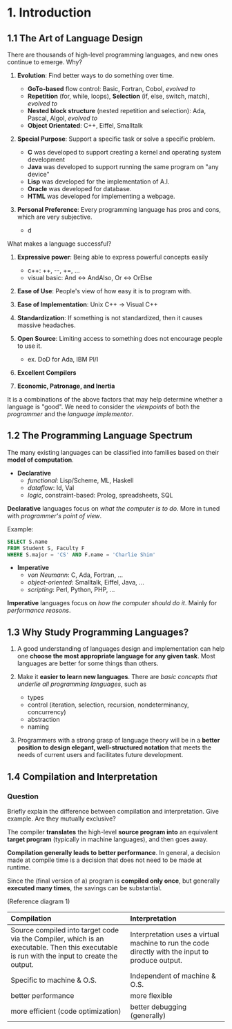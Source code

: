 # 1. Introduction

## 1.1 The Art of Language Design

There are thousands of high-level programming languages, and new ones continue to emerge. Why?

1. **Evolution**: Find better ways to do something over time.

    - **GoTo-based** flow control: Basic, Fortran, Cobol, *evolved to*
    - **Repetition** (for, while, loops), **Selection** (if, else, switch, match), *evolved to*
    - **Nested block structure** (nested repetition and selection): Ada, Pascal, Algol, *evolved to*
    - **Object Orientated**: C++, Eiffel, Smalltalk

1. **Special Purpose**: Support a specific task or solve a specific problem.

    - **C** was developed to support creating a kernel and operating system development
    - **Java** was developed to support running the same program on "any device"
    - **Lisp** was developed for the implementation of A.I.
    - **Oracle** was developed for database.
    - **HTML** was developed for implementing a webpage.

1. **Personal Preference**: Every programming language has pros and cons, which are very subjective.
    - d

What makes a language successful?

1. **Expressive power**: Being able to express powerful concepts easily
    - c++: ++, --, +=, ...
    - visual basic: And <-> AndAlso, Or <-> OrElse

1. **Ease of Use**: People's view of how easy it is to program with.
1. **Ease of Implementation**: Unix C++ -> Visual C++
1. **Standardization**: If something is not standardized, then it causes massive headaches.
1. **Open Source**: Limiting access to something does not encourage people to use it.
    - ex. DoD for Ada, IBM Pl/I
1. **Excellent Compilers**
1. **Economic, Patronage, and Inertia**

It is a combinations of the above factors that may help determine whether a language is "good". We need to consider the *viewpoints* of both the *programmer* and the *language implementor*.

## 1.2 The Programming Language Spectrum

The many existing languages can be classified into families based on their **model of computation**.

- **Declarative**
  - *functional*: Lisp/Scheme, ML, Haskell
  - *dataflow*: Id, Val
  - *logic*, constraint-based: Prolog, spreadsheets, SQL

**Declarative** languages focus on *what the computer is to do*. More in tuned with *programmer's point of view*.

Example:

```SQL
SELECT S.name
FROM Student S, Faculty F
WHERE S.major = 'CS' AND F.name = 'Charlie Shim'
```

- **Imperative**
  - *von Neumann*: C, Ada, Fortran, ...
  - *object-oriented*: Smalltalk, Eiffel, Java, ...
  - *scripting*: Perl, Python, PHP, ...

**Imperative** languages focus on *how the computer should do it*. Mainly for *performance reasons*.

## 1.3 Why Study Programming Languages?

1. A good understanding of languages design and implementation can help one **choose the most appropriate language for any given task**. Most languages are better for some things than others.

1. Make it **easier to learn new languages**. There are *basic concepts that underlie all programming languages*, such as
    - types
    - control (iteration, selection, recursion, nondeterminancy, concurrency)
    - abstraction
    - naming

1. Programmers with a strong grasp of language theory will be in a **better position to design elegant, well-structured notation** that meets the needs of current users and facilitates future development.

## 1.4 Compilation and Interpretation

### Question

 Briefly explain the difference between compilation and interpretation. Give example. Are they mutually exclusive?

The compiler **translates** the high-level **source program into** an equivalent **target program** (typically in machine languages), and then goes away.

**Compilation generally leads to better performance**. In general, a decision made at compile time is a decision that does not need to be made at runtime.

Since the (final version of a) program is **compiled only once**, but generally **executed many times**, the savings can be substantial.

(Reference diagram 1)

| Compilation | Interpretation |
| :-- | :-- |
| Source compiled into target code via the Compiler, which is an executable. Then this executable is run with the input to create the output. | Interpretation uses a virtual machine to run the code directly with the input to produce output. |
| Specific to machine & O.S. | Independent of machine & O.S. |
| better performance | more flexible |
| more efficient (code optimization) | better debugging (generally) |
